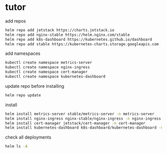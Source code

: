# tutor

add repos
```bash
helm repo add jetstack https://charts.jetstack.io
helm repo add nginx-stable https://helm.nginx.com/stable
helm repo add k8s-dashboard https://kubernetes.github.io/dashboard
helm repo add stable https://kubernetes-charts.storage.googleapis.com
```

add namespaces
```bash
kubectl create namespace metrics-server
kubectl create namespace nginx-ingress
kubectl create namespace cert-manager
kubectl create namespace kubernetes-dashboard
```

update repo before installing
```bash
helm repo update
```

install
```bash
helm install metrics-server stable/metrics-server -n metrics-server
helm install nginx-ingress nginx-stable/nginx-ingress -n nginx-ingress
helm install cert-manager jetstack/cert-manager -n cert-manager
helm install kubernetes-dashboard k8s-dashboard/kubernetes-dashboard -n kubernetes-dashboard
```

check all deployments
```bash
helm ls -A
```
